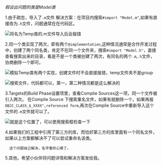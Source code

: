 *假设出问题的类是Model类*

1.由于疏忽，导入了```.m```文件
解决方案：在项目内搜索``` #import "Model.m" ```,如果有直接改为```.h```文件，问题通常在在代码区。


![将名为Temp类的```.m```文件导入后会报错](http://upload-images.jianshu.io/upload_images/1495771-d8ebcaad5d7d37d2.png?imageMogr2/auto-orient/strip%7CimageView2/2/w/1240)

2.同一个类实现了两次，即有两个```@implementation```,这种情况通常是合作开发过程中，创建了两个同名类，肯定不在同一个文件夹，搜索``` #import "Model.h" ```，直接查看搜索出来的目录，看是不是一个类被创建了两次，有同名的两个```.m```,```.h```文件，协商删除一个即可。


![模拟Temp类有两个实现，创建文件时不会直接报错，temp文件夹不是group](http://upload-images.jianshu.io/upload_images/1495771-b4a05eb1925d11ed.png?imageMogr2/auto-orient/strip%7CimageView2/2/w/1240)

![搜索文件，代码都可以，第一，第二种情况都是这么解决的](http://upload-images.jianshu.io/upload_images/1495771-f26ed23a29390d40.png?imageMogr2/auto-orient/strip%7CimageView2/2/w/1240)

3.Targets的Build Phase设置项里，查看Complie Sources这一项，同一个文件被引入两次。
在Complie Source 下搜索重名文件，如果有就删除一个，如果再报```OBJC_CLASS_$_XXXX",referenced form```,再次在Complie Source中重新导入这个文件的```.m```文件就可以了。


![就是这个位置了，可以使用搜索框检查一下](http://upload-images.jianshu.io/upload_images/1495771-331ee9beb781e510.png?imageMogr2/auto-orient/strip%7CimageView2/2/w/1240)


4.如果我们的工程中引用了第三方的库，而恰好第三方的库里面有一个同名文件，如果以上方案都解决不了可以尝试重命名该类。
```
  这个问题自己解决，名字看你心情了。
```

5.其他，希望小伙伴将问题详情和解决方案发给我。
